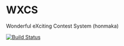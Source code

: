 WXCS
====

Wonderful eXciting Contest System (honmaka)

[![Build Status](https://travis-ci.org/asi1024/WXCS.svg?branch=master)](https://travis-ci.org/asi1024/WXCS)
